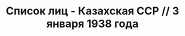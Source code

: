 ---
title: Список лиц - Казахская ССР // 3 января 1938 года
description: РГАСПИ, ф.17, оп.171, дело 414, лист 104
images:
- /disk/pictures/v06/17-171-414-104.jpg
- /disk/pictures/v06/17-171-414-105.jpg
- /disk/pictures/v06/17-171-414-106.jpg
- /disk/pictures/v06/17-171-414-107.jpg
- /disk/pictures/v06/17-171-414-108.jpg
- /disk/pictures/v06/17-171-414-109.jpg
---